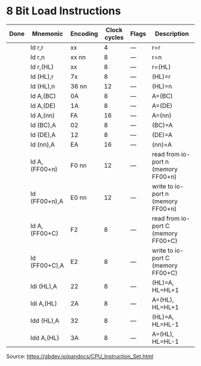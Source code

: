 # 8 Bit Load Instructions

| **Done** | **Mnemonic**    | **Encoding** | **Clock cycles** | **Flags** | **Description**                     |
|----------|-----------------|--------------|------------------|-----------|-------------------------------------|
|          | ld   r,r        | xx           | 4                | ––        | r=r                                 |
|          | ld   r,n        | xx nn        | 8                | ––        | r=n                                 |
|          | ld   r,(HL)     | xx           | 8                | ––        | r=(HL)                              |
|          | ld   (HL),r     | 7x           | 8                | ––        | (HL)=r                              |
|          | ld   (HL),n     | 36 nn        | 12               | ––        | (HL)=n                              |
|          | ld   A,(BC)     | 0A           | 8                | ––        | A=(BC)                              |
|          | ld   A,(DE)     | 1A           | 8                | ––        | A=(DE)                              |
|          | ld   A,(nn)     | FA           | 16               | ––        | A=(nn)                              |
|          | ld   (BC),A     | 02           | 8                | ––        | (BC)=A                              |
|          | ld   (DE),A     | 12           | 8                | ––        | (DE)=A                              |
|          | ld   (nn),A     | EA           | 16               | ––        | (nn)=A                              |
|          | ld   A,(FF00+n) | F0 nn        | 12               | ––        | read from io-port n (memory FF00+n) |
|          | ld   (FF00+n),A | E0 nn        | 12               | ––        | write to io-port n (memory FF00+n)  |
|          | ld   A,(FF00+C) | F2           | 8                | ––        | read from io-port C (memory FF00+C) |
|          | ld   (FF00+C),A | E2           | 8                | ––        | write to io-port C (memory FF00+C)  |
|          | ldi  (HL),A     | 22           | 8                | ––        | (HL)=A, HL=HL+1                     |
|          | ldi  A,(HL)     | 2A           | 8                | ––        | A=(HL), HL=HL+1                     |
|          | ldd  (HL),A     | 32           | 8                | ––        | (HL)=A, HL=HL-1                     |
|          | ldd  A,(HL)     | 3A           | 8                | ––        | A=(HL), HL=HL-1                     |

Source: https://gbdev.io/pandocs/CPU_Instruction_Set.html